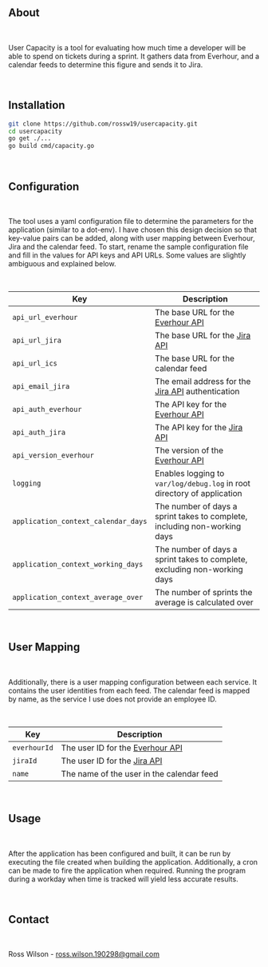 <br />

## About

<div>
  <br />
  <p>User Capacity is a tool for evaluating how much time a developer will be able to spend on tickets during a sprint. It gathers data from Everhour, and a calendar feeds to determine this figure and sends it to Jira.</p>
  <br />
</div>

## Installation

```bash
git clone https://github.com/rossw19/usercapacity.git
cd usercapacity
go get ./...
go build cmd/capacity.go
```

<br />

## Configuration

<div>
  <br />
  <p>
    The tool uses a yaml configuration file to determine the parameters for the application (similar to a dot-env). I have chosen this design decision so that key-value pairs can be added, along with user mapping between Everhour, Jira and the calendar feed. To start, rename the sample configuration file and fill in the values for API keys and API URLs. Some values are slightly ambiguous and explained below.
  </p>
  <br />
</div>

| Key                                 | Description                                                                                                             |
|-------------------------------------|-------------------------------------------------------------------------------------------------------------------------|
| `api_url_everhour`                  | The base URL for the [Everhour API](https://everhour.docs.apiary.io/)                                                   |
| `api_url_jira`                      | The base URL for the [Jira API](https://docs.atlassian.com/software/jira/docs/api/REST/1000.824.0/)                     |
| `api_url_ics`                       | The base URL for the calendar feed                                                                                      |
| `api_email_jira`                    | The email address for the [Jira API](https://docs.atlassian.com/software/jira/docs/api/REST/1000.824.0/) authentication |
| `api_auth_everhour`                 | The API key for the [Everhour API](https://everhour.docs.apiary.io/)                                                    |
| `api_auth_jira`                     | The API key for the [Jira API](https://docs.atlassian.com/software/jira/docs/api/REST/1000.824.0/)                      |
| `api_version_everhour`              | The version of the [Everhour API](https://everhour.docs.apiary.io/)                                                     |
| `logging`                           | Enables logging to `var/log/debug.log` in root directory of application                                                 |
| `application_context_calendar_days` | The number of days a sprint takes to complete, including non-working days                                               |
| `application_context_working_days`  | The number of days a sprint takes to complete, excluding non-working days                                               |
| `application_context_average_over`  | The number of sprints the average is calculated over                                                                    |

<br />

## User Mapping

<div>
  <br />
  <p>
    Additionally, there is a user mapping configuration between each service. It contains the user identities from each feed. The calendar feed is mapped by name, as the service I use does not provide an employee ID.
  </p>
  <br />
</div>

| Key          | Description                                                                                                             |
|--------------|-------------------------------------------------------------------------------------------------------------------------|
| `everhourId` | The user ID for the [Everhour API](https://everhour.docs.apiary.io/)                                                     |
| `jiraId`     | The user ID for the [Jira API](https://docs.atlassian.com/software/jira/docs/api/REST/1000.824.0/)                      |
| `name`       | The name of the user in the calendar feed                                                                               |

<br />

## Usage

<div>
  <br />
  <p>
    After the application has been configured and built, it can be run by executing the file created when building the application. Additionally, a cron can be made to fire the application when required. Running the program during a workday when time is tracked will yield less accurate results.
  </p>
  <br />
</div>

## Contact

<br />

Ross Wilson - [ross.wilson.190298@gmail.com](mailto:ross.wilson.190298@gmail.com)

<br />
